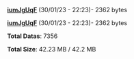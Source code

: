 [**iumJgUqF**](/data/iumJgUqF.txt) (30/01/23 - 22:23)- 2362 bytes

[**iumJgUqF**](/data/iumJgUqF.txt) (30/01/23 - 22:23)- 2362 bytes

**Total Datas**: 7356

**Total Size**: 42.23 MB / 42.2 MB